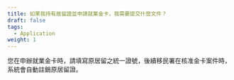 ```yaml
---
title: 如果我持有居留證並申請就業金卡，我需要提交什麼文件？
draft: false
tags:
  - Application
weight: 1
---
```

您在申辦就業金卡時，請填寫原居留之統一證號，後續移民署在核准金卡案件時，系統會自動註銷原居留證。